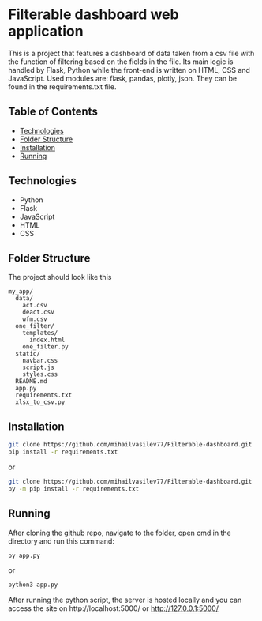 # Filterable dashboard web application
This is a project that features a dashboard of data taken from a csv file with the function of filtering based on the fields in the file. Its main logic is handled by Flask, Python while the front-end is written on HTML, CSS and JavaScript. Used modules are: flask, pandas, plotly, json. They can be found in the requirements.txt file.

## Table of Contents
+ [Technologies](#Technologies)
+ [Folder Structure](#fs)
+ [Installation](#Installation)
+ [Running](#Running)

## Technologies
- Python
- Flask
- JavaScript
- HTML
- CSS

## Folder Structure <a name="fs"></a>
The project should look like this
```
my_app/
  data/
    act.csv
    deact.csv
    wfm.csv
  one_filter/
    templates/
      index.html
    one_filter.py
  static/
    navbar.css
    script.js
    styles.css
  README.md
  app.py
  requirements.txt
  xlsx_to_csv.py
```

## Installation
```bash
git clone https://github.com/mihailvasilev77/Filterable-dashboard.git
pip install -r requirements.txt
```
or

```bash
git clone https://github.com/mihailvasilev77/Filterable-dashboard.git
py -m pip install -r requirements.txt
```

## Running
After cloning the github repo, navigate to the folder, open cmd in the directory and run this command:
```bash
py app.py
```
or
```bash
python3 app.py
```
After running the python script, the server is hosted locally and you can access the site on http://localhost:5000/ or http://127.0.0.1:5000/
